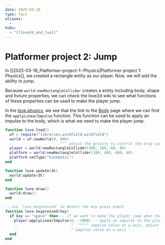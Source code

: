 ```yaml
---
date: 2025-03-18
type: fact
aliases:
  -
hubs:
  - "[[love2d_and_lua]]"
---
```


# Platformer project 2: Jump

In [[2025-03-18_Platformer-project-1:-Physics|Platformer project 1: Physics]], we created a rectangle entity as our player. Now, we will add the ability to jump.

Because `world:newRectangleCollider` creates a entity including body, shape and fixture properties, we can check the love2d wiki to see what functions of these properties can be used to make the player jump.

In the [love.physics](https://love2d.org/wiki/love.physics), we see that the link to the [Body](https://love2d.org/wiki/Body) page where we can find the `applyLinearImpulse` function. This function can be used to apply an impulse to the body, which is what we need to make the player jump.

```lua
function love.load()
  wf = require("libraries.windfield.windfield")
  world = wf.newWorld(0, 800)
  --                     ^^^ adjust the gravity to control the drop speed
  player = world:newRectangleCollider(360, 100, 80, 80)
  platform = world:newRectangleCollider(200, 400, 400, 40)
  platform:setType("kinematic")
end

function love.update(dt)
  world:update(dt)
end

function love.draw()
  world:draw()
end

-- use `love.keypressed` to detect the key press event
function love.keypressed(key)
  if key == "space" then -- if we want to make the player jump when the space key is pressed
    player:applyLinearImpulse(0, -7000) -- apply an impulse to the player's body to make it jump up
    --                        ^  ^^^^^ impulse value on y-axis, adjust this value to control the jump height
    --                        ^ impulse value on x-axis
  end
end
```
